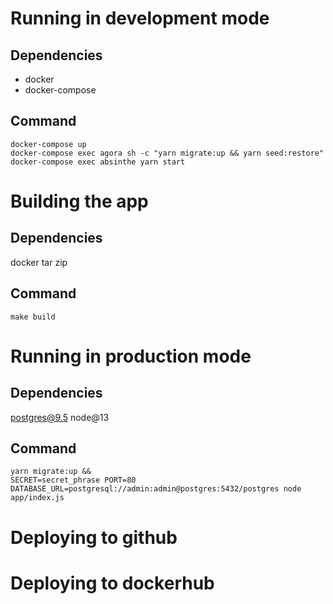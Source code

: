 # Running in development mode

## Dependencies

- docker
- docker-compose

## Command

```
docker-compose up
docker-compose exec agora sh -c "yarn migrate:up && yarn seed:restore"
docker-compose exec absinthe yarn start
```

# Building the app

## Dependencies

docker
tar
zip

## Command

```
make build
```

# Running in production mode

## Dependencies

postgres@9.5
node@13

## Command

```
yarn migrate:up &&
SECRET=secret_phrase PORT=80 DATABASE_URL=postgresql://admin:admin@postgres:5432/postgres node app/index.js
```

# Deploying to github

# Deploying to dockerhub
